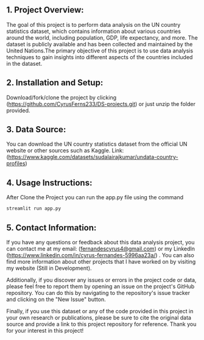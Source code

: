 ## 1. Project Overview: 
 The goal of this project is to perform data analysis on the UN country statistics dataset, which contains information about various countries around the world, including population, GDP, life expectancy, and more. The dataset is publicly available and has been collected and maintained by the United Nations.The primary objective of this project is to use data analysis techniques to gain insights into different aspects of the countries included in the dataset.

## 2. Installation and Setup: 
 Download/fork/clone the project by clicking (https://github.com/CyrusFerns233/DS-projects.git) or just unzip the folder provided.

## 3. Data Source: 
 You can download the UN country statistics dataset from the official UN website or other sources such as Kaggle. 
 Link: (https://www.kaggle.com/datasets/sudalairajkumar/undata-country-profiles)

## 4. Usage Instructions: 
After Clone the Project you can run the app.py file using the command 
```python
streamlit run app.py
```

## 5. Contact Information: 
If you have any questions or feedback about this data analysis project, you can contact me at my email: (fernandescyrus4@gmail.com) or my LinkedIn (https://www.linkedin.com/in/cyrus-fernandes-5996aa23a/) . You can also find more information about other projects that I have worked on by visiting my website (Still in Development).

Additionally, if you discover any issues or errors in the project code or data, please feel free to report them by opening an issue on the project's GitHub repository. You can do this by navigating to the repository's issue tracker and clicking on the "New Issue" button.

Finally, if you use this dataset or any of the code provided in this project in your own research or publications, please be sure to cite the original data source and provide a link to this project repository for reference. Thank you for your interest in this project!
